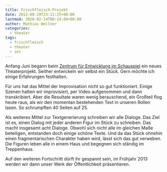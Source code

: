 ```yaml
---
title: Frischfleisch-Projekt
date: 2012-08-29T23:11:25+00:00
lastmod: 2020-02-14T00:14:09+00:00
author: Mathias Wellner
categories:
  - theater
tags:
  - frischfleisch
  - theater
  - zes
---
```

Anfang Juni begann beim [Zentrum für Entwicklung im Schauspiel](http://www.zes-info.ch) ein neues 
Theaterprojekt. Seither entwickeln wir selbst ein Stück. Gern möchte ich einige Erfahrungen festhalten. 

Für uns hat das Mittel der Improvisation nicht so gut funktioniert. Einige Szenen hatten wir improvisiert, 
per Video aufgenommen und dann transkribiert. Aber die Resultate waren wenig berauschend, ein Großteil flog 
heute raus, als wir den momentan bestehenden Text in unseren Rollen lasen. So schrumpften 40 Seiten auf 25. 

Als weiteres Mittel zur Textgenerierung schreiben wir alle Dialoge. Das Ziel ist es, einen Dialog mit jeder 
anderen Figur im Stück zu schreiben. Das macht insgesamt acht Dialoge. Obwohl sich nicht alle im gleichen 
Maße beteiligen, entstanden doch einige schöne Texte. Und da das Stück ohnehin einen fragmentarischen Charakter 
haben wird, lässt sich das gut verweben. Die Figuren leben alle in einem Haus und begegnen sich ständig im 
Treppenhaus. 

Auf den weiteren Fortschritt dürft ihr gespannt sein, im Frühjahr 2013 werden wir dann unser Werk der 
Öffentlichkeit präsentieren.